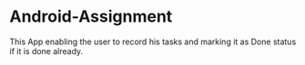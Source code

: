 # Android-Assignment
This App enabling the user to record his tasks and marking it as Done status if it is done already. 
